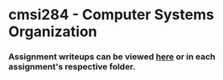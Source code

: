 # cmsi284 - Computer Systems Organization

### Assignment writeups can be viewed [here](https://github.com/lmu-cmsi284-spring2019/assignments) or in each assignment's respective folder.